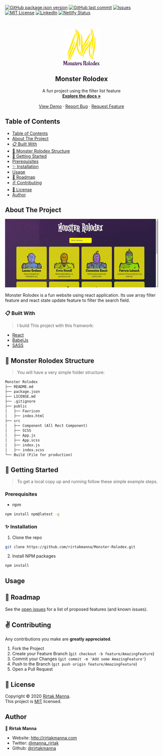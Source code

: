 <!-- All batches -->
[![GitHub package.json version][GitHub-version]]()
[![GitHub last commit][commit]]()
[![Issues][issues-shield]][issues-url]
[![MIT License][license-shield]][license-url]
[![LinkedIn][linkedin-shield]][linkedin-url]
[![Netlify Status](https://api.netlify.com/api/v1/badges/9131ebdb-192b-4f6d-9c89-cbc489f4dde7/deploy-status)](https://app.netlify.com/sites/rm-monster-rolodex/deploys)

<!-- PROJECT LOGO -->
<br>
<p align="center">
  <a href="https://github.com/rirtakmanna/Monster-Rolodex">
  <img src="./src/assets/logo.svg" alt="Logo" width="120" height="120">
</a>
<h2 align="center">Monster Rolodex</h2>
<p align="center">
  A fun project using the filter list feature
  <br />
  <a href="https://github.com/rirtakmanna/Monster-Rolodex/blob/master/README.md"><strong>Explore the docs »</strong></a>
  <br />
  <br />
  <a href="https://rm-Monster-Rolodex.netlify.app" target="_blank">View Demo</a>
  ·
  <a href="https://github.com/rirtakmanna/Monster-Rolodex/issues">Report Bug</a>
  ·
  <a href="https://github.com/rirtakmanna/Monster-Rolodex/issues">Request Feature</a>
</p>
</p>

<!-- TABLE OF CONTENTS -->
## Table of Contents

- [Table of Contents](#table-of-contents)
- [About The Project](#about-the-project)
- [:clipboard: Built With](#clipboard-built-with)
- [:open_file_folder: Monster Rolodex Structure](#open_file_folder-monster-rolodex-structure)
- [:checkered_flag: Getting Started](#checkered_flag-getting-started)
- [Prerequisites](#prerequisites)
- [:sparkles: Installation](#sparkles-installation)
- [Usage](#usage)
- [:round_pushpin: Roadmap](#round_pushpin-roadmap)
- [:v: Contributing](#v-contributing)
- [:memo: License](#memo-license)
- [Author](#author)

<!-- ABOUT THE PROJECT -->
## About The Project

[![Product Name Screen Shot][product-screenshot]](https://rm-Monster-Rolodex.netlify.app)

Monster Rolodex is a fun website using react application. Its use array filter feature and react state update feature to filter the search field.

### :clipboard: Built With
>I build This project with this framwork:

* [React](https://reactjs.org/)
* [BabelJs](https://babeljs.io/)
* [SASS](https://sass-lang.com/)
## :open_file_folder: Monster Rolodex Structure
>You will have a very simple folder structure:

```
Monster Rolodex
├── README.md
├── package.json
├── LICENSE.md
├── .gitignore
├── public
│   ├── Favricon
│   ├── index.html
├── src
│   ├── Component (All Rect Component)
│   ├── SCSS
│   ├── App.js
│   ├── App.scss
│   ├── index.js
│   ├── index.scss
└── Build (File for production)
```


<!-- GETTING STARTED -->
## :checkered_flag: Getting Started
>To get a local copy up and running follow these simple example steps.
### Prerequisites
* npm
```sh
npm install npm@latest -g
```
### :sparkles: Installation
1. Clone the repo
```sh
git clone https://github.com/rirtakmanna/Monster-Rolodex.git
```
2. Install NPM packages
```sh
npm install
```
<!-- USAGE EXAMPLES -->
## Usage


<!-- ROADMAP -->
## :round_pushpin: Roadmap
See the [open issues](https://github.com/rirtakmanna/Monster-Rolodex/issues) for a list of proposed features (and known issues).

<!-- CONTRIBUTING -->
## :v: Contributing
Any contributions you make are **greatly appreciated**.

1. Fork the Project
2. Create your Feature Branch (`git checkout -b feature/AmazingFeature`)
3. Commit your Changes (`git commit -m 'Add some AmazingFeature'`)
4. Push to the Branch (`git push origin feature/AmazingFeature`)
5. Open a Pull Request

## :memo: License

Copyright © 2020 [Rirtak Manna](https://github.com/rirtakmanna).<br />
This project is [MIT](https://github.com/rirtakmanna/Monster-Rolodex/blob/master/LICENSE.md) licensed.

## Author

👤 **Rirtak Manna**

- Website: http://rirtakmanna.com
- Twitter: [@manna_rirtak](https://twitter.com/manna_rirtak)
- Github: [@rirtakmanna](https://github.com/rirtakmanna)

<!-- All links  -->
[GitHub-version]: https://img.shields.io/github/package-json/v/rirtakmanna/Monster-Rolodex
[commit]: https://img.shields.io/github/last-commit/rirtakmanna/Monster-Rolodex?color=green
[issues-shield]: https://img.shields.io/github/issues/rirtakmanna/Monster-Rolodex
[issues-url]: https://github.com/rirtakmanna/Monster-Rolodex/issues
[license-shield]: https://img.shields.io/badge/license-MIT-red
[license-url]: https://github.com/rirtakmanna/Monster-Rolodex/blob/master/LICENSE.md
[linkedin-shield]: https://img.shields.io/twitter/follow/manna_rirtak?label=Twitter
[linkedin-url]: https://linkedin.com/in/manna_rirtak
[product-screenshot]: ./src/assets/webbrowser.gif

